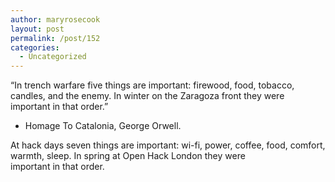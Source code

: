 ```yaml
---
author: maryrosecook
layout: post
permalink: /post/152
categories:
  - Uncategorized
---
```

&#8220;In trench warfare five things are important: firewood, food, tobacco, candles, and the enemy. In winter on the Zaragoza front they were important in that order.&#8221;

- Homage To Catalonia, George Orwell.

At hack days seven things are important: wi-fi, power, coffee, food, comfort, warmth, sleep. In spring at Open Hack London they were  
important in that order.